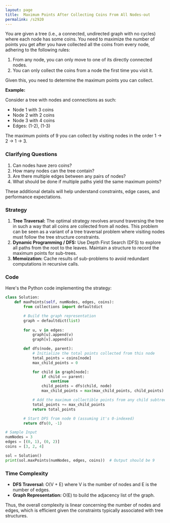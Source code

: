 ```yaml
---
layout: page
title:  Maximum Points After Collecting Coins From All Nodes-out
permalink: /s2920
---
```


You are given a tree (i.e., a connected, undirected graph with no cycles) where each node has some coins. You need to maximize the number of points you get after you have collected all the coins from every node, adhering to the following rules:

1. From any node, you can only move to one of its directly connected nodes.
2. You can only collect the coins from a node the first time you visit it.

Given this, you need to determine the maximum points you can collect.

**Example:**

Consider a tree with nodes and connections as such:
- Node 1 with 3 coins
- Node 2 with 2 coins
- Node 3 with 4 coins
- Edges: (1-2), (1-3)

The maximum points of 9 you can collect by visiting nodes in the order 1 -> 2 -> 1 -> 3.

### Clarifying Questions

1. Can nodes have zero coins? 
2. How many nodes can the tree contain?
3. Are there multiple edges between any pairs of nodes? 
4. What should be done if multiple paths yield the same maximum points?

These additional details will help understand constraints, edge cases, and performance expectations.

### Strategy

1. **Tree Traversal:** The optimal strategy revolves around traversing the tree in such a way that all coins are collected from all nodes. This problem can be seen as a variant of a tree traversal problem where visiting nodes must follow the tree structure constraints.
2. **Dynamic Programming / DFS:** Use Depth First Search (DFS) to explore all paths from the root to the leaves. Maintain a structure to record the maximum points for sub-trees.
3. **Memoization:** Cache results of sub-problems to avoid redundant computations in recursive calls.

### Code

Here's the Python code implementing the strategy:

```python
class Solution:
    def maxPoints(self, numNodes, edges, coins):
        from collections import defaultdict

        # Build the graph representation
        graph = defaultdict(list)
        
        for u, v in edges:
            graph[u].append(v)
            graph[v].append(u)

        def dfs(node, parent):
            # Initialize the total points collected from this node
            total_points = coins[node]
            max_child_points = 0

            for child in graph[node]:
                if child == parent:
                    continue
                child_points = dfs(child, node)
                max_child_points = max(max_child_points, child_points)

            # Add the maximum collectible points from any child subtree
            total_points += max_child_points
            return total_points

        # Start DFS from node 0 (assuming it's 0-indexed)
        return dfs(0, -1)

# Sample Input
numNodes = 3
edges = [(0, 1), (0, 2)]
coins = [3, 2, 4]

sol = Solution()
print(sol.maxPoints(numNodes, edges, coins))  # Output should be 9
```

### Time Complexity

- **DFS Traversal:** O(V + E) where V is the number of nodes and E is the number of edges.
- **Graph Representation:** O(E) to build the adjacency list of the graph.

Thus, the overall complexity is linear concerning the number of nodes and edges, which is efficient given the constraints typically associated with tree structures.